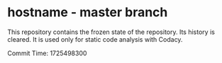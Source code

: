 # hostname - master branch

This repository contains the frozen state of the repository.
Its history is cleared. It is used only for static code
analysis with Codacy.

Commit Time: 1725498300